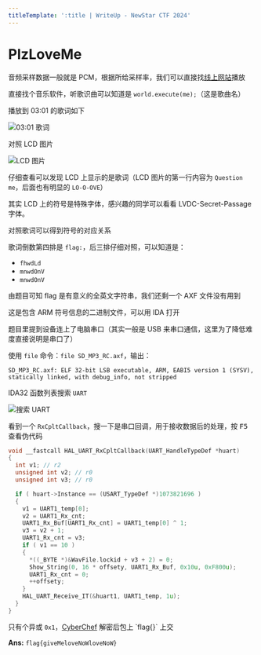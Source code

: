 ```yaml
---
titleTemplate: ':title | WriteUp - NewStar CTF 2024'
---
```

<script setup>
import Container from '@/components/docs/Container.vue'
</script>

# PlzLoveMe

音频采样数据一般就是 PCM，根据所给采样率，我们可以直接找[线上网站](https://pcm.stanwind.com/)播放

直接找个音乐软件，听歌识曲可以知道是 `world.execute(me);`<span data-desc>（这是歌曲名）</span>

播放到 03:01 的歌词如下

![03:01 歌词](/assets/images/wp/2024/week5/plzloveme_1.png)

对照 LCD 图片

![LCD 图片](/assets/images/wp/2024/week5/plzloveme_2.png)

仔细查看可以发现 LCD 上显示的是歌词<span data-desc>（LCD 图片的第一行内容为 `Question me`，后面也有明显的 `LO-O-OVE`）</span>

<Container type='tip'>

其实 LCD 上的符号是特殊字体，感兴趣的同学可以看看 LVDC-Secret-Passage 字体。
</Container>

对照歌词可以得到符号的对应关系

歌词倒数第四排是 `flag:`，后三排仔细对照，可以知道是：

- `fhwdLd`
- `mnwdOnV`
- `mnwdOnV`

由题目可知 flag 是有意义的全英文字符串，我们还剩一个 AXF 文件没有用到

这是包含 ARM 符号信息的二进制文件，可以用 IDA 打开

题目里提到设备连上了电脑串口<span data-desc>（其实一般是 USB 来串口通信，这里为了降低难度直接说明是串口了）</span>

使用 `file` 命令：`file SD_MP3_RC.axf`，输出：

```plaintext
SD_MP3_RC.axf: ELF 32-bit LSB executable, ARM, EABI5 version 1 (SYSV), statically linked, with debug_info, not stripped
```

IDA32 函数列表搜索 `UART`

![搜索 UART](/assets/images/wp/2024/week5/plzloveme_3.png)

看到一个 `RxCpltCallback`，搜一下是串口回调，用于接收数据后的处理，按 <kbd>F5</kbd> 查看伪代码

```c
void __fastcall HAL_UART_RxCpltCallback(UART_HandleTypeDef *huart)
{
  int v1; // r2
  unsigned int v2; // r0
  unsigned int v3; // r0

  if ( huart->Instance == (USART_TypeDef *)1073821696 )
  {
    v1 = UART1_temp[0];
    v2 = UART1_Rx_cnt;
    UART1_Rx_Buf[UART1_Rx_cnt] = UART1_temp[0] ^ 1;
    v3 = v2 + 1;
    UART1_Rx_cnt = v3;
    if ( v1 == 10 )
    {
      *((_BYTE *)&WavFile.lockid + v3 + 2) = 0;
      Show_String(0, 16 * offsety, UART1_Rx_Buf, 0x10u, 0xF800u);
      UART1_Rx_cnt = 0;
      ++offsety;
    }
    HAL_UART_Receive_IT(&huart1, UART1_temp, 1u);
  }
}
```

只有个异或 `0x1`，[CyberChef](https://gchq.github.io/CyberChef/#recipe=XOR(%7B'option':'Hex','string':'01'%7D,'Standard',false)&input=Zmh3ZExkbW53ZE9uVm1ud2RPblY) 解密后包上 `flag{}` 上交

**Ans:** `flag{giveMeloveNoWloveNoW}`
